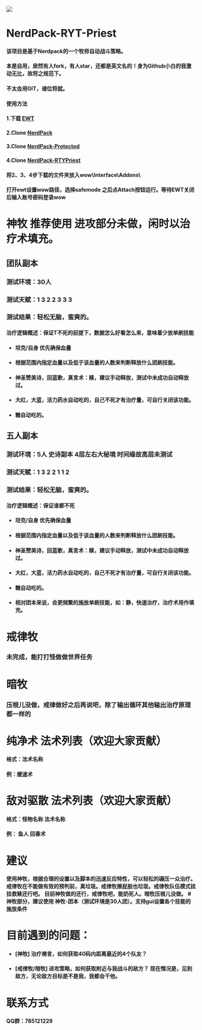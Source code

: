
![](http://www.gnarlyguides.com/wp-content/uploads/2016/05/priest-holy-wow.jpg)

# NerdPack-RYT-Priest
#### 该项目是基于Nerdpack的一个牧师自动战斗策略。

#### 本是自用，居然有人fork，有人star，还都是英文名的！身为Github小白的我激动无比，故将之规范下。
#### 不太会用GIT，诸位将就。

#### 使用方法
#### 1.下载 [EWT ](https://ewtwow.com/EWT/Application.zip "EWT ")
#### 2.Clone [NerdPack](https://github.com/hacker5510/NerdPack.git "NerdPack")
#### 3.Clone [NerdPack-Protected](https://github.com/hacker5510/NerdPack-Protected.git "NerdPack-Protected")
#### 4.Clone [NerdPack-RTYPriest](https://github.com/hacker5510/NerdPack-RTYPriest.git "NerdPack-RTYPriest")
#### 将2、3、4步下载的文件夹放入wow\Interface\Addons\
#### 打开ewt设置wow路径，选择safemode 之后点Attach按钮运行。等待EWT关闭后输入账号密码登录wow
# 神牧 推荐使用 进攻部分未做，闲时以治疗术填充。
## 团队副本
### 测试环境：30人
### 测试天赋：1 3 2 2 3 3 3
### 测试结果：轻松无脑，蛮爽的。
#### 治疗逻辑概述：保证T不死的前提下，数据怎么好看怎么来，意味着少放单刷技能
- #### 坦克/自身 优先确保血量
- #### 根据范围内指定血量以及低于该血量的人数来判断释放什么团刷技能。
- #### 神圣赞美诗，回蓝歌，真言术：赎，建议手动释放，测试中未成功自动释放过。
- #### 大红，大蓝，活力药水自动吃的，自己不死才有治疗量，可自行关闭该功能。
- #### 糖自动吃的。

## 五人副本
### 测试环境：5人 史诗副本 4层左右大秘境 时间缘故高层未测试
### 测试天赋：1 3 2 2 1 1 2 
### 测试结果：轻松无脑，蛮爽的。
#### 治疗逻辑概述：保证谁都不死
- #### 坦克/自身 优先确保血量
- #### 根据范围内指定血量以及低于该血量的人数来判断释放什么团刷技能。
- #### 神圣赞美诗，回蓝歌，真言术：赎，建议手动释放，测试中未成功自动释放过。
- #### 大红，大蓝，活力药水自动吃的，自己不死才有治疗量，可自行关闭该功能。
- #### 糖自动吃的。
- #### 相对团本来说，会更频繁的施放单刷技能，如：静，快速治疗，治疗术用作填充。


# 戒律牧
### 未完成，能打打怪做做世界任务

# 暗牧
### 压根儿没做，戒律做好之后再说吧，除了输出循环其他输出治疗原理都一样的

# 纯净术 法术列表（欢迎大家贡献）
#### 格式：法术名称
#### 例：缓速术

# 敌对驱散 法术列表（欢迎大家贡献）
#### 格式：怪物名称	法术名称
#### 例： 鱼人	回春术


# 建议
#### 使用神牧，根据合理的设置以及脚本的迅速反应特性，可以轻松的碾压一众治疗。 戒律牧在不能做有效的预判前，真垃圾。戒律牧擦屁股也垃圾。戒律牧队伍模式挂挂救赎还行吧。 目前神牧做的还行，戒律牧吧，能奶死人。暗牧压根儿没做。 #神牧部分，建议使用 神牧-团本（测试环境是30人团）。支持gui设置各个技能的施放条件

# 目前遇到的问题：
- #### [神牧] 治疗祷言，如何获取40码内距离最近的4个队友？ 
- #### [戒律牧/暗牧] 进攻策略，如何获取附近与我战斗的敌方？ 现在情况是，见到敌方，无论敌方目标是不是我，我都会干他。

# 联系方式
#### QQ群：785121229